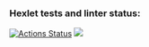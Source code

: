 ### Hexlet tests and linter status:
[![Actions Status](https://github.com/bandodok/python-project-lvl1/workflows/hexlet-check/badge.svg)](https://github.com/bandodok/python-project-lvl1/actions)
<a href="https://codeclimate.com/github/codeclimate/codeclimate/maintainability"><img src="https://api.codeclimate.com/v1/badges/a99a88d28ad37a79dbf6/maintainability" /></a>
